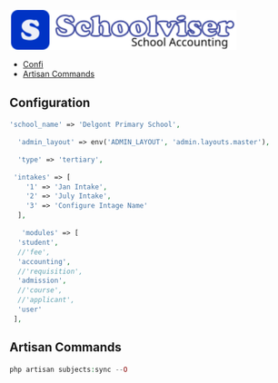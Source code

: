 <p align="left"><a href="https://laravel.com" target="_blank"><img src="https://raw.githubusercontent.com/schoolviser/art/main/site/logo.svg" width="400"></a></p>



<ul>
  <li><a href="#config">Confi</a></li>
  <li><a href="#artisan-commands">Artisan Commands</a></li>

</ul>

<h2 id="config">Configuration</h2>

```php
'school_name' => 'Delgont Primary School',
```

```php
  'admin_layout' => env('ADMIN_LAYOUT', 'admin.layouts.master'),
```

```php
  'type' => 'tertiary',
```

```php
 'intakes' => [
    '1' => 'Jan Intake',
    '2' => 'July Intake',
    '3' => 'Configure Intage Name'
  ],
  ```

  ```php
     'modules' => [
    'student',
    //'fee',
    'accounting',
    //'requisition',
    'admission',
    //'course',
    //'applicant',
    'user'
   ],
   ```


<h2 id="artisan-commands">Artisan Commands</h2>


```php
php artisan subjects:sync --O
```
